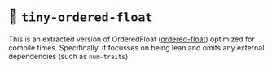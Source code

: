 # 🤏 `tiny-ordered-float`

This is an extracted version of OrderedFloat ([ordered-float](https://github.com/reem/rust-ordered-float)) optimized for compile times. Specifically, it focusses on being lean and omits any external dependencies (such as `num-traits`)
